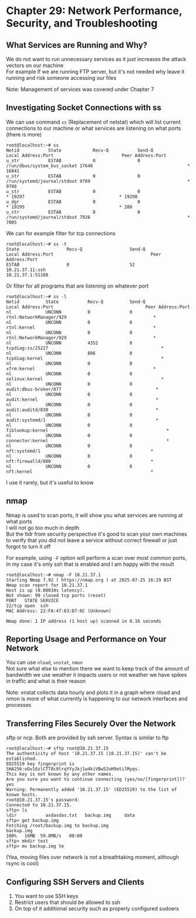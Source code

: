 # Chapter 29: Network Performance, Security, and Troubleshooting

## What Services are Running and Why?
We do not want to run unnecessary services as it just increases the attack vectors on our machine <br>
For example If we are running FTP server, but it's not needed why leave it running and risk someone accessing our files <br>

Note: Management of services was covered under Chapter 7

## Investigating Socket Connections with ss
We can use command ``ss`` (Replacement of netstat) which will list current connections to our machine or what services are listening on what ports (there is more) <br>
```
root@localhost:~# ss
Netid           State            Recv-Q           Send-Q                                                    Local Address:Port                          Peer Address:Port            
u_str           ESTAB            0                0                                           /run/dbus/system_bus_socket 17648                                    * 16841           
u_str           ESTAB            0                0                                           /run/systemd/journal/stdout 9789                                     * 9788            
u_str           ESTAB            0                0                                                                     * 19297                                    * 19298           
u_dgr           ESTAB            0                0                                                                     * 19295                                    * 288             
u_str           ESTAB            0                0                                           /run/systemd/journal/stdout 7926                                     * 7005   
```
We can for example filter for tcp connections <br>
```
root@localhost:~# ss -t
State                  Recv-Q                  Send-Q                                     Local Address:Port                                     Peer Address:Port                   
ESTAB                  0                       52                                           10.21.37.11:ssh                                        10.21.37.1:51108   
```
Or filter for all programs that are listening on whatever port <br>
```
root@localhost:~# ss -l
Netid          State           Recv-Q          Send-Q                                                Local Address:Port                                   Peer Address:Port          
nl             UNCONN          0               0                                                              rtnl:NetworkManager/929                                 *              
nl             UNCONN          0               0                                                              rtnl:kernel                                             *              
nl             UNCONN          0               0                                                              rtnl:NetworkManager/929                                 *              
nl             UNCONN          4352            0                                                           tcpdiag:ss/25227                                           *              
nl             UNCONN          896             0                                                           tcpdiag:kernel                                             *              
nl             UNCONN          0               0                                                              xfrm:kernel                                             *              
nl             UNCONN          0               0                                                           selinux:kernel                                             *              
nl             UNCONN          0               0                                                             audit:dbus-broker/877                                    *              
nl             UNCONN          0               0                                                             audit:kernel                                             *              
nl             UNCONN          0               0                                                             audit:auditd/830                                         *              
nl             UNCONN          0               0                                                             audit:systemd/1                                          *              
nl             UNCONN          0               0                                                         fiblookup:kernel                                             *              
nl             UNCONN          0               0                                                         connector:kernel                                             *              
nl             UNCONN          0               0                                                               nft:systemd/1                                          *              
nl             UNCONN          0               0                                                               nft:firewalld/880                                      *              
nl             UNCONN          0               0                                                               nft:kernel                                             *   
```
I use it rarely, but it's useful to know <br>

## nmap
Nmap is used to scan ports, it will show you what services are running at what ports <br>
I will not go too much in depth <br>
But the tldr from security perspective it's good to scan your own machines to verify that you did not leave a service without correct firewall or just forgot to turn it off <br>

For example, using ``-F`` option will perform a scan over most common ports, In my case it's only ssh that is enabled and I am happy with the result <br>
```
root@localhost:~# nmap -F 10.21.37.1
Starting Nmap 7.92 ( https://nmap.org ) at 2025-07-25 16:29 BST
Nmap scan report for 10.21.37.1
Host is up (0.00034s latency).
Not shown: 99 closed tcp ports (reset)
PORT   STATE SERVICE
22/tcp open  ssh
MAC Address: 22:FA:47:63:D7:6C (Unknown)

Nmap done: 1 IP address (1 host up) scanned in 0.16 seconds
```

## Reporting Usage and Performance on Your Network
You can use ``nload``, ``vnstat``, ``nmon`` <br>
Not sure what else to mention there we want to keep track of the amount of bandwidth we use weather it impacts users or not weather we have spikes in traffic and what is their reason <br>

Note: vnstat collects data hourly and plots it in a graph where nload and nmon is more of what currently is happening to our network interfaces and processes <br>

## Transferring Files Securely Over the Network
sftp or ncp. Both are provided by ssh server. Syntax is similar to ftp <br>
```
root@localhost:~# sftp root@10.21.37.15
The authenticity of host '10.21.37.15 (10.21.37.15)' can't be established.
ED25519 key fingerprint is SHA256:oOv16zlCTT8c9lrqYYyJkj1w4kiVBw52oH9otilMyqs.
This key is not known by any other names.
Are you sure you want to continue connecting (yes/no/[fingerprint])? yes
Warning: Permanently added '10.21.37.15' (ED25519) to the list of known hosts.
root@10.21.37.15's password: 
Connected to 10.21.37.15.
sftp> ls
\dir           asdasdas.txt   backup.img     data           
sftp> get backup.img
Fetching /root/backup.img to backup.img
backup.img                                                                                                                                         100%   16MB  59.8MB/s   00:00    
sftp> mkdir test
sftp> mv backup.img te
```
(Yea, moving files over network is not a breathtaking moment, although rsync is cool)

## Configuring SSH Servers and Clients
1. You want to use SSH keys
2. Restrict users that should be allowed to ssh 
3. On top of it additional security such as properly configured sudoers

